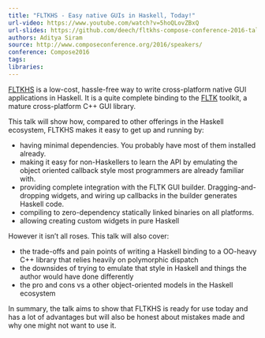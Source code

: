```yaml
---
title: "FLTKHS - Easy native GUIs in Haskell, Today!"
url-video: https://www.youtube.com/watch?v=5hoQLovZBxQ
url-slides: https://github.com/deech/fltkhs-compose-conference-2016-talk/blob/master/Talk.org
authors: Aditya Siram
source: http://www.composeconference.org/2016/speakers/
conference: Compose2016
tags: 
libraries: 
---
```


[FLTKHS](https://hackage.haskell.org/package/fltkhs) is a low-cost, hassle-free way to write cross-platform native GUI applications in Haskell. It is a quite complete binding to the [FLTK](http://fltk.org/) toolkit, a mature cross-platform C++ GUI library. 

This talk will show how, compared to other offerings in the Haskell ecosystem, FLTKHS makes it easy to get up and running by:

- having minimal dependencies. You probably have most of them installed already. 
- making it easy for non-Haskellers to learn the API by emulating the object oriented callback style most programmers are already familiar with. 
- providing complete integration with the FLTK GUI builder. Dragging-and-dropping widgets, and wiring up callbacks in the builder generates Haskell code. 
- compiling to zero-dependency statically linked binaries on all platforms. 
- allowing creating custom widgets in pure Haskell 

However it isn’t all roses. This talk will also cover:

- the trade-offs and pain points of writing a Haskell binding to a OO-heavy C++ library that relies heavily on polymorphic dispatch 
- the downsides of trying to emulate that style in Haskell and things the author would have done differently 
- the pro and cons vs a other object-oriented models in the Haskell ecosystem 

In summary, the talk aims to show that FLTKHS is ready for use today and has a lot of advantages but will also be honest about mistakes made and why one might not want to use it.
